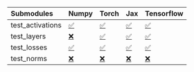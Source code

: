 | Submodules       | Numpy                                                                                                                           | Torch                                                                                                                           | Jax                                                                                                                             | Tensorflow                                                                                                                      |
|:-----------------|:--------------------------------------------------------------------------------------------------------------------------------|:--------------------------------------------------------------------------------------------------------------------------------|:--------------------------------------------------------------------------------------------------------------------------------|:--------------------------------------------------------------------------------------------------------------------------------|
| test_activations | <a href="https://github.com/unifyai/ivy/runs/7880791129?check_suite_focus=true" rel="noopener noreferrer" target="_blank">✅</a> | <a href="https://github.com/unifyai/ivy/runs/7880792097?check_suite_focus=true" rel="noopener noreferrer" target="_blank">✅</a> | <a href="https://github.com/unifyai/ivy/runs/7880792856?check_suite_focus=true" rel="noopener noreferrer" target="_blank">✅</a> | <a href="https://github.com/unifyai/ivy/runs/7880793659?check_suite_focus=true" rel="noopener noreferrer" target="_blank">✅</a> |
| test_layers      | <a href="https://github.com/unifyai/ivy/runs/7880791320?check_suite_focus=true" rel="noopener noreferrer" target="_blank">❌</a> | <a href="https://github.com/unifyai/ivy/runs/7880792278?check_suite_focus=true" rel="noopener noreferrer" target="_blank">✅</a> | <a href="https://github.com/unifyai/ivy/runs/7880793062?check_suite_focus=true" rel="noopener noreferrer" target="_blank">✅</a> | <a href="https://github.com/unifyai/ivy/runs/7880793885?check_suite_focus=true" rel="noopener noreferrer" target="_blank">✅</a> |
| test_losses      | <a href="https://github.com/unifyai/ivy/runs/7880791548?check_suite_focus=true" rel="noopener noreferrer" target="_blank">✅</a> | <a href="https://github.com/unifyai/ivy/runs/7880792469?check_suite_focus=true" rel="noopener noreferrer" target="_blank">✅</a> | <a href="https://github.com/unifyai/ivy/runs/7880793286?check_suite_focus=true" rel="noopener noreferrer" target="_blank">✅</a> | <a href="https://github.com/unifyai/ivy/runs/7880794059?check_suite_focus=true" rel="noopener noreferrer" target="_blank">✅</a> |
| test_norms       | <a href="https://github.com/unifyai/ivy/runs/7880791887?check_suite_focus=true" rel="noopener noreferrer" target="_blank">❌</a> | <a href="https://github.com/unifyai/ivy/runs/7880792667?check_suite_focus=true" rel="noopener noreferrer" target="_blank">❌</a> | <a href="https://github.com/unifyai/ivy/runs/7880793453?check_suite_focus=true" rel="noopener noreferrer" target="_blank">❌</a> | <a href="https://github.com/unifyai/ivy/runs/7880794254?check_suite_focus=true" rel="noopener noreferrer" target="_blank">❌</a> |